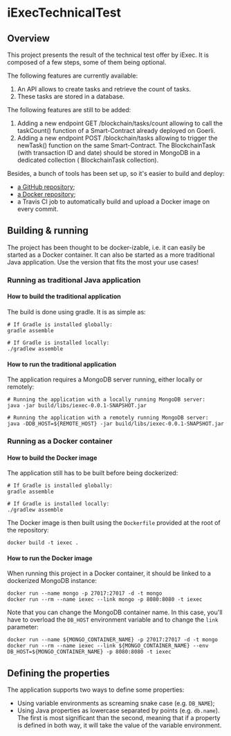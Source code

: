 # iExecTechnicalTest

## Overview

This project presents the result of the technical test offer by iExec. It is composed of a few steps, some of them being
optional.

The following features are currently available:

1. An API allows to create tasks and retrieve the count of tasks.
2. These tasks are stored in a database.

The following features are still to be added:

1. Adding a new endpoint GET /blockchain/tasks/count allowing to call the taskCount() function of a Smart-Contract
   already deployed on Goerli.
2. Adding a new endpoint POST /blockchain/tasks allowing to trigger the newTask() function on the same Smart-Contract.
   The BlockchainTask (with transaction ID and date) should be stored in MongoDB in a dedicated collection (
   BlockchainTask collection).

Besides, a bunch of tools has been set up, so it's easier to build and deploy:

- [a GitHub repository](https://github.com/Abrikot/iExecTechnicalTest);
- [a Docker repository](https://hub.docker.com/r/abrikot/iexec-technical-test/tags?page=1&ordering=last_updated);
- a Travis CI job to automatically build and upload a Docker image on every commit.

## Building & running

The project has been thought to be docker-izable, i.e. it can easily be started as a Docker container. It can also be
started as a more traditional Java application. Use the version that fits the most your use cases!

### Running as traditional Java application

#### How to build the traditional application

The build is done using gradle. It is as simple as:

```shell
# If Gradle is installed globally:
gradle assemble

# If Gradle is installed locally:
./gradlew assemble
```

#### How to run the traditional application

The application requires a MongoDB server running, either locally or remotely:

```shell
# Running the application with a locally running MongoDB server:
java -jar build/libs/iexec-0.0.1-SNAPSHOT.jar

# Running the application with a remotely running MongoDB server:
java -DDB_HOST=${REMOTE_HOST} -jar build/libs/iexec-0.0.1-SNAPSHOT.jar
```

### Running as a Docker container

#### How to build the Docker image

The application still has to be built before being dockerized:

```shell
# If Gradle is installed globally:
gradle assemble

# If Gradle is installed locally:
./gradlew assemble
```

The Docker image is then built using the `Dockerfile` provided at the root of the repository:

```shell
docker build -t iexec .
```

#### How to run the Docker image

When running this project in a Docker container, it should be linked to a dockerized MongoDB instance:

```shell
docker run --name mongo -p 27017:27017 -d -t mongo
docker run --rm --name iexec --link mongo -p 8080:8080 -t iexec
```

Note that you can change the MongoDB container name. In this case, you'll have to overload the `DB_HOST` environment
variable and to change the `link` parameter:

```shell
docker run --name ${MONGO_CONTAINER_NAME} -p 27017:27017 -d -t mongo
docker run --rm --name iexec --link ${MONGO_CONTAINER_NAME} --env DB_HOST=${MONGO_CONTAINER_NAME} -p 8080:8080 -t iexec
```

## Defining the properties

The application supports two ways to define some properties:

- Using variable environments as screaming snake case (e.g. `DB_NAME`);
- Using Java properties as lowercase separated by points (e.g. `db.name`). The first is most significant than the
  second, meaning that if a property is defined in both way, it will take the value of the variable environment.